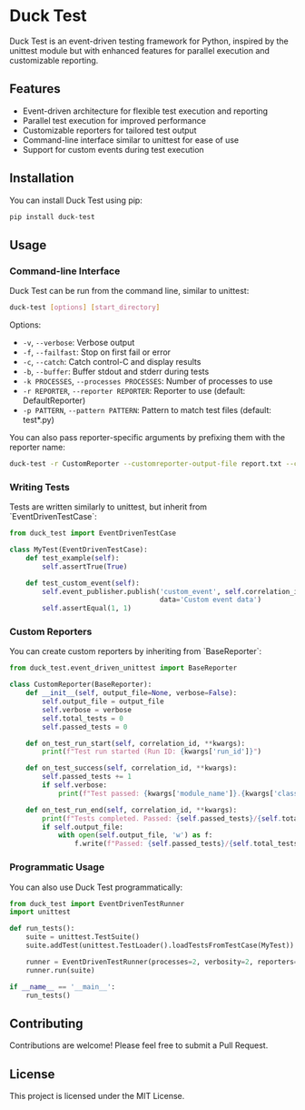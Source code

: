 # Duck Test

Duck Test is an event-driven testing framework for Python, inspired by the unittest module but with enhanced features for parallel execution and customizable reporting.

## Features

- Event-driven architecture for flexible test execution and reporting
- Parallel test execution for improved performance
- Customizable reporters for tailored test output
- Command-line interface similar to unittest for ease of use
- Support for custom events during test execution

## Installation

You can install Duck Test using pip:

```bash
pip install duck-test
```

## Usage

### Command-line Interface

Duck Test can be run from the command line, similar to unittest:

```bash
duck-test [options] [start_directory]
```

Options:
- `-v`, `--verbose`: Verbose output
- `-f`, `--failfast`: Stop on first fail or error
- `-c`, `--catch`: Catch control-C and display results
- `-b`, `--buffer`: Buffer stdout and stderr during tests
- `-k PROCESSES`, `--processes PROCESSES`: Number of processes to use
- `-r REPORTER`, `--reporter REPORTER`: Reporter to use (default: DefaultReporter)
- `-p PATTERN`, `--pattern PATTERN`: Pattern to match test files (default: test*.py)

You can also pass reporter-specific arguments by prefixing them with the reporter name:

```bash
duck-test -r CustomReporter --customreporter-output-file report.txt --customreporter-verbose
```

### Writing Tests

Tests are written similarly to unittest, but inherit from \`EventDrivenTestCase\`:

```python
from duck_test import EventDrivenTestCase

class MyTest(EventDrivenTestCase):
    def test_example(self):
        self.assertTrue(True)

    def test_custom_event(self):
        self.event_publisher.publish('custom_event', self.correlation_id, 
                                     data='Custom event data')
        self.assertEqual(1, 1)
```

### Custom Reporters

You can create custom reporters by inheriting from \`BaseReporter\`:

```python
from duck_test.event_driven_unittest import BaseReporter

class CustomReporter(BaseReporter):
    def __init__(self, output_file=None, verbose=False):
        self.output_file = output_file
        self.verbose = verbose
        self.total_tests = 0
        self.passed_tests = 0

    def on_test_run_start(self, correlation_id, **kwargs):
        print(f"Test run started (Run ID: {kwargs['run_id']}")

    def on_test_success(self, correlation_id, **kwargs):
        self.passed_tests += 1
        if self.verbose:
            print(f"Test passed: {kwargs['module_name']}.{kwargs['class_name']}.{kwargs['test_name']}")

    def on_test_run_end(self, correlation_id, **kwargs):
        print(f"Tests completed. Passed: {self.passed_tests}/{self.total_tests}")
        if self.output_file:
            with open(self.output_file, 'w') as f:
                f.write(f"Passed: {self.passed_tests}/{self.total_tests}")
```

### Programmatic Usage

You can also use Duck Test programmatically:

```python
from duck_test import EventDrivenTestRunner
import unittest

def run_tests():
    suite = unittest.TestSuite()
    suite.addTest(unittest.TestLoader().loadTestsFromTestCase(MyTest))

    runner = EventDrivenTestRunner(processes=2, verbosity=2, reporters=['CustomReporter'])
    runner.run(suite)

if __name__ == '__main__':
    run_tests()
```

## Contributing

Contributions are welcome! Please feel free to submit a Pull Request.

## License

This project is licensed under the MIT License.